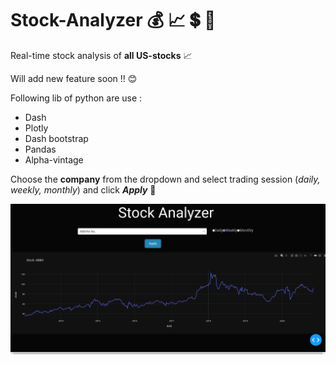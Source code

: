 # Stock-Analyzer :moneybag: :chart_with_upwards_trend: :heavy_dollar_sign: :dart:

Real-time stock analysis of **all US-stocks** :chart_with_upwards_trend:

Will add new feature soon !! :blush:

Following lib of python are use :

* Dash
* Plotly
* Dash bootstrap
* Pandas
* Alpha-vintage





Choose the **company** from the dropdown and select trading session (*daily, weekly, monthly*)  and click ***Apply***	:dart:

![Dashborad](https://github.com/mihir-workspace/data_visualization_dashboard/blob/main/Stock_analyzer/dashobord.png)
